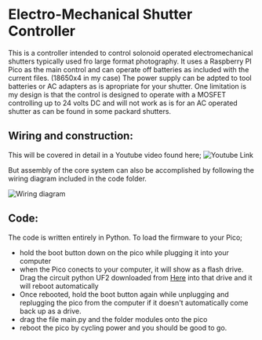 # Electro-Mechanical Shutter Controller
This is a controller intended to control solonoid operated electromechanical shutters typically used fro large format photography.
It uses a Raspberry PI Pico as the main control and can operate off batteries as included with the current files. (18650x4 in my case)
The power supply can be adpted to tool batteries or AC adapters as is apropriate for your shutter.
One limitation is my design is that the control is designed to operate with a MOSFET controlling up to 24 volts DC and will not work as is for an AC operated shutter as can be found in some packard shutters.

## Wiring and construction:
  
  This will be covered in detail in a Youtube video found here;
  ![Youtube Link](https://youtu.be/-WX2WRZfZw8)
  
But assembly of the core system can also be accomplished by following the wiring diagram included in the code folder.

![Wiring diagram](https://github.com/Drachimus/Electro-Mech_Shutter/assets/136056199/be9e471f-25f2-4fde-a4b2-98fd325e6dce)

## Code:

  The code is written entirely in Python. To load the firmware to your Pico;
  - hold the boot button down on the pico while plugging it into your computer
  - when the Pico conects to your computer, it will show as a flash drive. Drag the circuit python UF2 downloaded from [Here](https://circuitpython.org/board/raspberry_pi_pico/) into that drive and it will reboot automatically
  - Once rebooted, hold the boot button again while unplugging and replugging the pico from the computer if it doesn't automatically come back up as a drive.
  - drag the file main.py and the folder modules onto the pico
  - reboot the pico by cycling power and you should be good to go.


